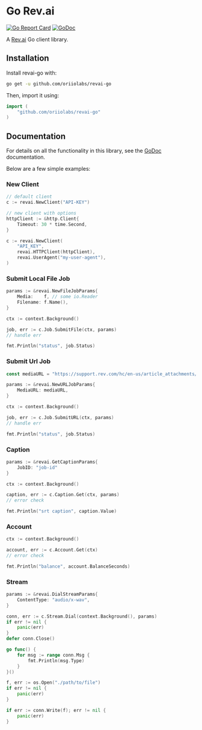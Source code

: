 # Go Rev.ai 
[![Go Report Card](https://goreportcard.com/badge/github.com/oriiolabs/revai-go)](https://goreportcard.com/report/github.com/oriiolabs/revai-go)
[![GoDoc](http://img.shields.io/badge/godoc-reference-blue.svg)](http://godoc.org/github.com/oriiolabs/revai-go)

A [Rev.ai](https://rev.ai) Go client library.

## Installation

Install revai-go with:

```sh
go get -u github.com/oriiolabs/revai-go
```

Then, import it using:

``` go
import (
    "github.com/oriiolabs/revai-go"
)
```

## Documentation

For details on all the functionality in this library, see the [GoDoc](http://godoc.org/github.com/oriiolabs/revai-go)
documentation.

Below are a few simple examples:

### New Client
```go
// default client
c := revai.NewClient("API-KEY")

// new client with options
httpClient := &http.Client{
    Timeout: 30 * time.Second,
}

c := revai.NewClient(
    "API_KEY",
    revai.HTTPClient(httpClient),
    revai.UserAgent("my-user-agent"),
)
```

### Submit Local File Job

```go
params := &revai.NewFileJobParams{
	Media:    f, // some io.Reader
	Filename: f.Name(),
}

ctx := context.Background()

job, err := c.Job.SubmitFile(ctx, params)
// handle err

fmt.Println("status", job.Status)
```

### Submit Url Job

```go
const mediaURL = "https://support.rev.com/hc/en-us/article_attachments/200043975/FTC_Sample_1_-_Single.mp3"

params := &revai.NewURLJobParams{
    MediaURL: mediaURL, 
}

ctx := context.Background()

job, err := c.Job.SubmitURL(ctx, params)
// handle err

fmt.Println("status", job.Status)
```

### Caption

```go
params := &revai.GetCaptionParams{
	JobID: "job-id"
}

ctx := context.Background()

caption, err := c.Caption.Get(ctx, params)
// error check

fmt.Println("srt caption", caption.Value)
```

### Account

```go
ctx := context.Background()

account, err := c.Account.Get(ctx)
// error check

fmt.Println("balance", account.BalanceSeconds)
```

### Stream
```go
params := &revai.DialStreamParams{
	ContentType: "audio/x-wav",
}

conn, err := c.Stream.Dial(context.Background(), params)
if err != nil {
	panic(err)
}
defer conn.Close()

go func() {
	for msg := range conn.Msg {
		fmt.Println(msg.Type)
	}
}()

f, err := os.Open("./path/to/file")
if err != nil {
	panic(err)
}

if err := conn.Write(f); err != nil {
	panic(err)
}
```
